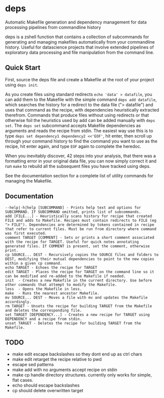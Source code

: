 # deps
Automatic Makefile generation and dependency management for data processing pipelines from commandline history

deps is a zshell function that contains a collection of subcommands for generating and managing makefiles automatically from your commandline history. Useful for datascience projects that involve extended pipelines of exploratory data processing and file manipulation from the command line.

## Quick Start

First, source the deps file and create a Makefile at the root of your project using `deps init`.

As you create files using standard redirects `echo 'data' > datafile`, you can add them to the Makefile with the simple command `deps add datafile`, which searches the history for a redirect to the data file ("> datafile") and uses that command as the recipe, with dependencies heuristically extracted therefrom. Commands that produce files without using redirects or that otherwise foil the heuristics used by add can be added manually with `deps set`. The `deps set` subcommand accepts Makefile dependencies as arguments  and reads the recipe from stdin. The easiest way use this is to type `deps set dependency1 dependency2 <<'EOF'`, hit enter, then scroll up through your command history to find the command you want to use as the recipe, hit enter again, and type `EOF` again to complete the heredoc.

When you inevitably discover, 42 steps into your analysis, that there was a formatting error in your original data file, you can now simply correct it and run `make` to rebuild all the subsequent files you have tracked using deps.

See the documentation section for a complete list of utility commands for managing the Makefile.

## Documentation

```
--help|-h|help [SUBCOMMAND] - Prints help text and options for SUBCOMMAND. If SUBCOMMAND omitted, prints list of subcommands.
add [FILE...] - Heuristically scans history for recipe that created FILE and adds to Makefile. Recipes must contain redirects to FILE (eg "> FILE"). Dependencies are determined by tokens contained in recipe that refer to current files. Must be run from directory where command was first executed.
comment TARGET [COMMENT] - Sets or prints a short comment associated with the recipe for TARGET. Useful for quick notes annotating generated files. If COMMENT is present, set the comment, otherwise print.
cp SOURCE... DEST - Recursively copies the SOURCE files and folders to DEST, modifying their mutual dependencies to point to the new copies within a given cp command.
echo TARGET - Echoes the recipe for TARGET
edit TARGET - Places the recipe for TARGET on the command line so it can be modified and re-added to the Makefile if needed.
init  - Creates a new Makefile in the current directory. Use before other commands that attempt to modify the Makefile.
less  - Opens the Makefile in less.
make  - Runs the nearest ancestor Makefile.
mv SOURCE... DEST - Moves a file with mv and updates the Makefile accordingly.
rm TARGET - Unsets the recipe for building TARGET from the Makefile and deletes the corresponding file.
set TARGET [DEPENDENCY...] - Creates a new recipe for TARGET using DEPENDENCY and a recipe from stdin.
unset TARGET - Deletes the recipe for building TARGET from the Makefile.
```
## TODO
- make edit escape backslashes so they dont end up as ctrl chars
- make edit retarget the recipe relative to pwd
- escape sed patterns
- make add with no arguments accept recipe on stdin
- make cp handle directory structures. currently only works for simple, flat cases.
- echo should escape backslashes
- cp should delete overwritten target
